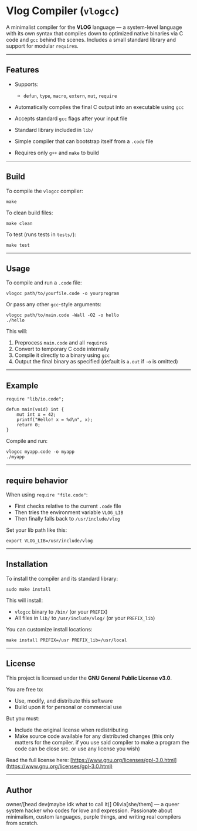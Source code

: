 # Vlog Compiler (`vlogcc`)

A minimalist compiler for the **VLOG** language — a system-level language with its own syntax that compiles down to optimized native binaries via C code and `gcc` behind the scenes. Includes a small standard library and support for modular `require`s.

---

## Features

* Supports:

  * `defun`, `type`, `macro`, `extern`, `mut`, `require`
* Automatically compiles the final C output into an executable using `gcc`
* Accepts standard `gcc` flags after your input file
* Standard library included in `lib/`
* Simple compiler that can bootstrap itself from a `.code` file
* Requires only `g++` and `make` to build

---

## Build

To compile the `vlogcc` compiler:

```
make
```

To clean build files:

```
make clean
```

To test (runs tests in `tests/`):

```
make test
```

---

## Usage

To compile and run a `.code` file:

```
vlogcc path/to/yourfile.code -o yourprogram
```

Or pass any other `gcc`-style arguments:

```
vlogcc path/to/main.code -Wall -O2 -o hello
./hello
```

This will:

1. Preprocess `main.code` and all `require`s
2. Convert to temporary C code internally
3. Compile it directly to a binary using `gcc`
4. Output the final binary as specified (default is `a.out` if `-o` is omitted)

---

## Example

```
require "lib/io.code";

defun main(void) int {
    mut int x = 42;
    printf("Hello! x = %d\n", x);
    return 0;
}
```

Compile and run:

```
vlogcc myapp.code -o myapp
./myapp
```

---

## require behavior

When using `require "file.code"`:

* First checks relative to the current `.code` file
* Then tries the environment variable `VLOG_LIB`
* Then finally falls back to `/usr/include/vlog`

Set your lib path like this:

```
export VLOG_LIB=/usr/include/vlog
```

---

## Installation

To install the compiler and its standard library:

```
sudo make install
```

This will install:

* `vlogcc` binary to `/bin/` (or your `PREFIX`)
* All files in `lib/` to `/usr/include/vlog/` (or your `PREFIX_lib`)

You can customize install locations:

```
make install PREFIX=/usr PREFIX_lib=/usr/local
```

---

## License

This project is licensed under the **GNU General Public License v3.0**.

You are free to:

* Use, modify, and distribute this software
* Build upon it for personal or commercial use

But you must:

* Include the original license when redistributing
* Make source code available for any distributed changes (this only matters for the compiler. if you use said compiler to make a program the code can be close src. or use any license you wish)

Read the full license here: [https://www.gnu.org/licenses/gpl-3.0.html](https://www.gnu.org/licenses/gpl-3.0.html)

---

## Author

owner/[head dev(maybe idk what to call it)] Olivia[she/them] — a queer system hacker who codes for love and expression.
Passionate about minimalism, custom languages, purple things, and writing real compilers from scratch.
